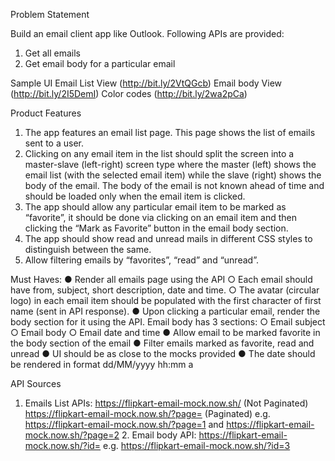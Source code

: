 Problem Statement 


Build an email client app like Outlook.
 Following APIs are provided: 
1. Get all emails 
2. Get email body for a particular email 

Sample UI Email List View (http://bit.ly/2VtQGcb)
Email body View (http://bit.ly/2I5DemI) 
Color codes (http://bit.ly/2wa2pCa)


 Product Features
 1. The app features an email list page. This page shows the list of emails sent to a user.
 2. Clicking on any email item in the list should split the screen into a master-slave (left-right) screen type where the master (left) shows the email list (with the selected email item) while the slave (right) shows the body of the email. The body of the email is not known ahead of time and should be loaded only when the email item is clicked.
3. The app should allow any particular email item to be marked as “favorite”, it should be done via clicking on an email item and then clicking the “Mark as Favorite” button in the email body section.
 4. The app should show read and unread mails in different CSS styles to distinguish between the same.
 5. Allow filtering emails by “favorites”, “read” and “unread”.


 Must Haves:
 ● Render all emails page using the API
 ○ Each email should have from, subject, short description, date and time. ○ The avatar (circular logo) in each email item should be populated with the first character of first name (sent in API response). 
● Upon clicking a particular email, render the body section for it using the API. Email body has 3 sections: ○ Email subject ○ Email body ○ Email date and time
 ● Allow email to be marked favorite in the body section of the email
 ● Filter emails marked as favorite, read and unread
 ● UI should be as close to the mocks provided
 ● The date should be rendered in format dd/MM/yyyy hh:mm a

API Sources
 1. Emails List APIs: https://flipkart-email-mock.now.sh/ (Not Paginated) https://flipkart-email-mock.now.sh/?page=<pageNumber> (Paginated) e.g. https://flipkart-email-mock.now.sh/?page=1 and https://flipkart-email-mock.now.sh/?page=2 2. Email body API: https://flipkart-email-mock.now.sh/?id=<email-item-id> e.g. https://flipkart-email-mock.now.sh/?id=3
